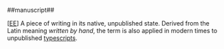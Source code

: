 ##manuscript##

\[[EE](SOURCES.md#EE)\]  A piece of writing in its native, unpublished state. Derived from the Latin meaning *written by hand*, the term is also applied in modern times to unpublished [typescripts](typescripts.md).
